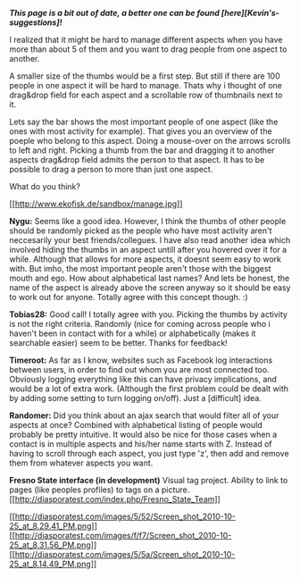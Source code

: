 ***This page is a bit out of date, a better one can be found [here][Kevin's-suggestions]!***

I realized that it might be hard to manage different aspects when you have more than about 5 of them and you want to drag people from one aspect to another.

A smaller size of the thumbs would be a first step. But still if there are 100 people in one aspect it will be hard to manage.
Thats why i thought of one drag&drop field for each aspect and a scrollable row of thumbnails next to it.

Lets say the bar shows the most important people of one aspect (like the ones with most activity for example). That gives you an overview of the poeple who belong to this aspect. 
Doing a mouse-over on the arrows scrolls to left and right. Picking a thumb from the bar and dragging it to another aspects drag&drop field admits the person to that aspect. 
It has to be possible to drag a person to more than just one aspect.

What do you think?

[[http://www.ekofisk.de/sandbox/manage.jpg]]

**Nygu:** Seems like a good idea. However, I think the thumbs of other people should be randomly picked as the people who have most activity aren't neccesarily your best friends/collegues. I have also read another idea which involved hiding the thumbs in an aspect untill after you hovered over it for a while. Although that allows for more aspects, it doesnt seem easy to work with. But imho, the most important people aren't those with the biggest mouth and ego. How about alphabetical last names? And lets be honest, the name of the aspect is already above the screen anyway so it should be easy to work out for anyone. Totally agree with this concept though. :)

**Tobias28:** Good call! I totally agree with you. Picking the thumbs by activity is not the right criteria. Randomly (nice for coming across people who i haven't been in contact with for a while) or alphabetically (makes it searchable easier) seem to be better. Thanks for feedback!

**Timeroot:** As far as I know, websites such as Facebook log interactions between users, in order to find out whom you are most connected too. Obviously logging everything like this can have privacy implications, and would be a lot of extra work. (Although the first problem could be dealt with by adding some setting to turn logging on/off). Just a [difficult] idea.

**Randomer:** Did you think about an ajax search that would filter all of your aspects at once?  Combined with alphabetical listing of people would probably be pretty intuitive.  It would also be nice for those cases when a contact is in multiple aspects and his/her name starts with Z.  Instead of having to scroll through each aspect, you just type 'z', then add and remove them from whatever aspects you want.

**Fresno State interface (in development)**
Visual tag project. Ability to link to pages (like peoples profiles) to tags on a picture. 
[[http://diasporatest.com/index.php/Fresno_State_Team]]

[[http://diasporatest.com/images/5/52/Screen_shot_2010-10-25_at_8.29.41_PM.png]]
[[http://diasporatest.com/images/f/f7/Screen_shot_2010-10-25_at_8.31.56_PM.png]]
[[http://diasporatest.com/images/5/5a/Screen_shot_2010-10-25_at_8.14.49_PM.png]]

